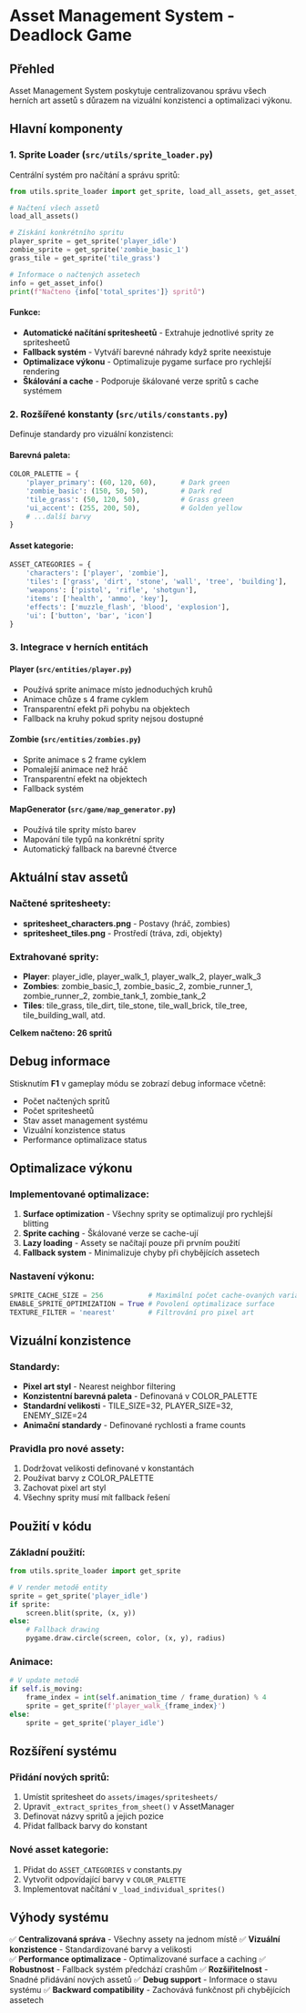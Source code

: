 # Asset Management System - Deadlock Game

## Přehled

Asset Management System poskytuje centralizovanou správu všech herních art assetů s důrazem na vizuální konzistenci a optimalizaci výkonu.

## Hlavní komponenty

### 1. Sprite Loader (`src/utils/sprite_loader.py`)

Centrální systém pro načítání a správu spritů:

```python
from utils.sprite_loader import get_sprite, load_all_assets, get_asset_info

# Načtení všech assetů
load_all_assets()

# Získání konkrétního spritu
player_sprite = get_sprite('player_idle')
zombie_sprite = get_sprite('zombie_basic_1')
grass_tile = get_sprite('tile_grass')

# Informace o načtených assetech
info = get_asset_info()
print(f"Načteno {info['total_sprites']} spritů")
```

#### Funkce:
- **Automatické načítání spritesheetů** - Extrahuje jednotlivé sprity ze spritesheetů
- **Fallback systém** - Vytváří barevné náhrady když sprite neexistuje
- **Optimalizace výkonu** - Optimalizuje pygame surface pro rychlejší rendering
- **Škálování a cache** - Podporuje škálované verze spritů s cache systémem

### 2. Rozšířené konstanty (`src/utils/constants.py`)

Definuje standardy pro vizuální konzistenci:

#### Barevná paleta:
```python
COLOR_PALETTE = {
    'player_primary': (60, 120, 60),      # Dark green
    'zombie_basic': (150, 50, 50),        # Dark red
    'tile_grass': (50, 120, 50),          # Grass green
    'ui_accent': (255, 200, 50),          # Golden yellow
    # ...další barvy
}
```

#### Asset kategorie:
```python
ASSET_CATEGORIES = {
    'characters': ['player', 'zombie'],
    'tiles': ['grass', 'dirt', 'stone', 'wall', 'tree', 'building'],
    'weapons': ['pistol', 'rifle', 'shotgun'],
    'items': ['health', 'ammo', 'key'],
    'effects': ['muzzle_flash', 'blood', 'explosion'],
    'ui': ['button', 'bar', 'icon']
}
```

### 3. Integrace v herních entitách

#### Player (`src/entities/player.py`)
- Používá sprite animace místo jednoduchých kruhů
- Animace chůze s 4 frame cyklem
- Transparentní efekt při pohybu na objektech
- Fallback na kruhy pokud sprity nejsou dostupné

#### Zombie (`src/entities/zombies.py`)
- Sprite animace s 2 frame cyklem
- Pomalejší animace než hráč
- Transparentní efekt na objektech
- Fallback systém

#### MapGenerator (`src/game/map_generator.py`)
- Používá tile sprity místo barev
- Mapování tile typů na konkrétní sprity
- Automatický fallback na barevné čtverce

## Aktuální stav assetů

### Načtené spritesheety:
- **spritesheet_characters.png** - Postavy (hráč, zombies)
- **spritesheet_tiles.png** - Prostředí (tráva, zdi, objekty)

### Extrahované sprity:
- **Player**: player_idle, player_walk_1, player_walk_2, player_walk_3
- **Zombies**: zombie_basic_1, zombie_basic_2, zombie_runner_1, zombie_runner_2, zombie_tank_1, zombie_tank_2
- **Tiles**: tile_grass, tile_dirt, tile_stone, tile_wall_brick, tile_tree, tile_building_wall, atd.

**Celkem načteno: 26 spritů**

## Debug informace

Stisknutím **F1** v gameplay módu se zobrazí debug informace včetně:
- Počet načtených spritů
- Počet spritesheetů
- Stav asset management systému
- Vizuální konzistence status
- Performance optimalizace status

## Optimalizace výkonu

### Implementované optimalizace:
1. **Surface optimization** - Všechny sprity se optimalizují pro rychlejší blitting
2. **Sprite caching** - Škálované verze se cache-ují
3. **Lazy loading** - Assety se načítají pouze při prvním použití
4. **Fallback system** - Minimalizuje chyby při chybějících assetech

### Nastavení výkonu:
```python
SPRITE_CACHE_SIZE = 256           # Maximální počet cache-ovaných variant
ENABLE_SPRITE_OPTIMIZATION = True # Povolení optimalizace surface
TEXTURE_FILTER = 'nearest'        # Filtrování pro pixel art
```

## Vizuální konzistence

### Standardy:
- **Pixel art styl** - Nearest neighbor filtering
- **Konzistentní barevná paleta** - Definovaná v COLOR_PALETTE
- **Standardní velikosti** - TILE_SIZE=32, PLAYER_SIZE=32, ENEMY_SIZE=24
- **Animační standardy** - Definované rychlosti a frame counts

### Pravidla pro nové assety:
1. Dodržovat velikosti definované v konstantách
2. Používat barvy z COLOR_PALETTE
3. Zachovat pixel art styl
4. Všechny sprity musí mít fallback řešení

## Použití v kódu

### Základní použití:
```python
from utils.sprite_loader import get_sprite

# V render metodě entity
sprite = get_sprite('player_idle')
if sprite:
    screen.blit(sprite, (x, y))
else:
    # Fallback drawing
    pygame.draw.circle(screen, color, (x, y), radius)
```

### Animace:
```python
# V update metodě
if self.is_moving:
    frame_index = int(self.animation_time / frame_duration) % 4
    sprite = get_sprite(f'player_walk_{frame_index}')
else:
    sprite = get_sprite('player_idle')
```

## Rozšíření systému

### Přidání nových spritů:
1. Umístit spritesheet do `assets/images/spritesheets/`
2. Upravit `_extract_sprites_from_sheet()` v AssetManager
3. Definovat názvy spritů a jejich pozice
4. Přidat fallback barvy do konstant

### Nové asset kategorie:
1. Přidat do `ASSET_CATEGORIES` v constants.py
2. Vytvořit odpovídající barvy v `COLOR_PALETTE`
3. Implementovat načítání v `_load_individual_sprites()`

## Výhody systému

✅ **Centralizovaná správa** - Všechny assety na jednom místě
✅ **Vizuální konzistence** - Standardizované barvy a velikosti  
✅ **Performance optimalizace** - Optimalizované surface a caching
✅ **Robustnost** - Fallback systém předchází crashům
✅ **Rozšiřitelnost** - Snadné přidávání nových assetů
✅ **Debug support** - Informace o stavu systému
✅ **Backward compatibility** - Zachovává funkčnost při chybějících assetech 